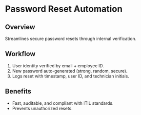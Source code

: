 # Password Reset Automation

## Overview
Streamlines secure password resets through internal verification.

## Workflow
1. User identity verified by email + employee ID.
2. New password auto-generated (strong, random, secure).
3. Logs reset with timestamp, user ID, and technician initials.

## Benefits
- Fast, auditable, and compliant with ITIL standards.
- Prevents unauthorized resets.
